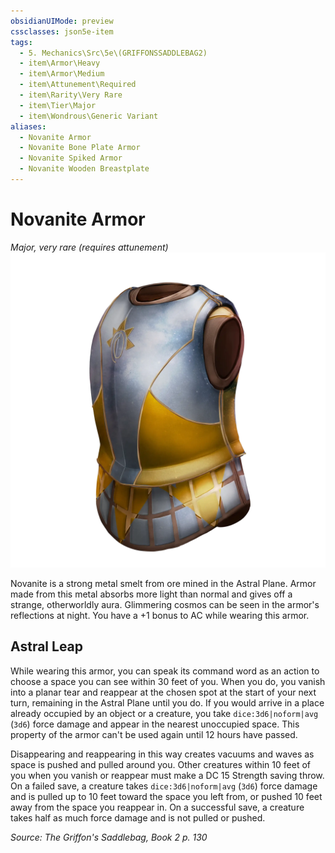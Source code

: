 ```yaml
---
obsidianUIMode: preview
cssclasses: json5e-item
tags:
  - 5. Mechanics\Src\5e\(GRIFFONSSADDLEBAG2)
  - item\Armor\Heavy
  - item\Armor\Medium
  - item\Attunement\Required
  - item\Rarity\Very Rare
  - item\Tier\Major
  - item\Wondrous\Generic Variant
aliases:
  - Novanite Armor
  - Novanite Bone Plate Armor
  - Novanite Spiked Armor
  - Novanite Wooden Breastplate
---
```

# Novanite Armor
*Major, very rare (requires attunement)*  
![](https://raw.githubusercontent.com/TheGiddyLimit/homebrew-img/main/img/GriffonsSaddlebag2/Items/Novanite-Armor.webp#right)  


Novanite is a strong metal smelt from ore mined in the Astral Plane. Armor made from this metal absorbs more light than normal and gives off a strange, otherworldly aura. Glimmering cosmos can be seen in the armor's reflections at night. You have a +1 bonus to AC while wearing this armor.

## Astral Leap

While wearing this armor, you can speak its command word as an action to choose a space you can see within 30 feet of you. When you do, you vanish into a planar tear and reappear at the chosen spot at the start of your next turn, remaining in the Astral Plane until you do. If you would arrive in a place already occupied by an object or a creature, you take `dice:3d6|noform|avg` (`3d6`) force damage and appear in the nearest unoccupied space. This property of the armor can't be used again until 12 hours have passed.

Disappearing and reappearing in this way creates vacuums and waves as space is pushed and pulled around you. Other creatures within 10 feet of you when you vanish or reappear must make a DC 15 Strength saving throw. On a failed save, a creature takes `dice:3d6|noform|avg` (`3d6`) force damage and is pulled up to 10 feet toward the space you left from, or pushed 10 feet away from the space you reappear in. On a successful save, a creature takes half as much force damage and is not pulled or pushed.

*Source: The Griffon's Saddlebag, Book 2 p. 130*
